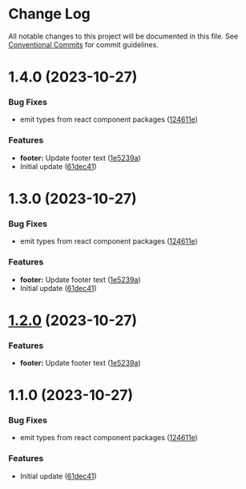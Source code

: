 # Change Log

All notable changes to this project will be documented in this file.
See [Conventional Commits](https://conventionalcommits.org) for commit guidelines.

# 1.4.0 (2023-10-27)


### Bug Fixes

* emit types from react component packages ([124611e](https://github.com/HundredBeans/getting-started-example/commit/124611e46cf4d07f337d3e9e522378a7f50116c9))


### Features

* **footer:** Update footer text ([1e5239a](https://github.com/HundredBeans/getting-started-example/commit/1e5239a00826d4c6c124b606f3cf666715abdba4))
* Initial update ([61dec41](https://github.com/HundredBeans/getting-started-example/commit/61dec4179a6e6eba78d237194b171b559c8b78cd))





# 1.3.0 (2023-10-27)


### Bug Fixes

* emit types from react component packages ([124611e](https://github.com/HundredBeans/getting-started-example/commit/124611e46cf4d07f337d3e9e522378a7f50116c9))


### Features

* **footer:** Update footer text ([1e5239a](https://github.com/HundredBeans/getting-started-example/commit/1e5239a00826d4c6c124b606f3cf666715abdba4))
* Initial update ([61dec41](https://github.com/HundredBeans/getting-started-example/commit/61dec4179a6e6eba78d237194b171b559c8b78cd))





# [1.2.0](https://github.com/HundredBeans/getting-started-example/compare/footer@1.1.0...footer@1.2.0) (2023-10-27)


### Features

* **footer:** Update footer text ([1e5239a](https://github.com/HundredBeans/getting-started-example/commit/1e5239a00826d4c6c124b606f3cf666715abdba4))





# 1.1.0 (2023-10-27)


### Bug Fixes

* emit types from react component packages ([124611e](https://github.com/HundredBeans/getting-started-example/commit/124611e46cf4d07f337d3e9e522378a7f50116c9))


### Features

* Initial update ([61dec41](https://github.com/HundredBeans/getting-started-example/commit/61dec4179a6e6eba78d237194b171b559c8b78cd))
